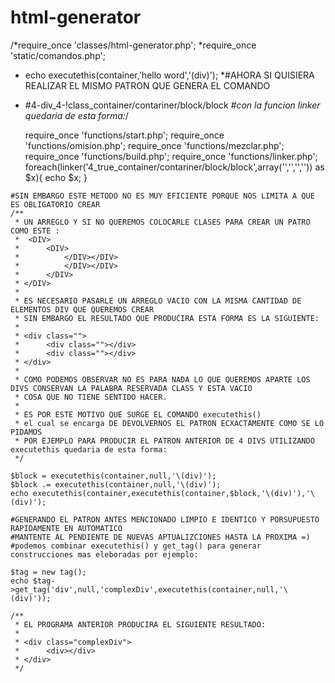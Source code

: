 # html-generator
/*require_once 'classes/html-generator.php';
*require_once 'static/comandos.php';
   * echo executethis(container,'hello word','\(div)');
    *#AHORA SI QUISIERA REALIZAR EL MISMO PATRON QUE GENERA EL COMANDO
   * #4-div_4-!class_container/contariner/block/block 
    *#con la funcion linker quedaria de esta forma:*/

        require_once 'functions/start.php';
        require_once 'functions/omision.php';
        require_once 'functions/mezclar.php';
        require_once 'functions/build.php';
        require_once 'functions/linker.php';
        foreach(linker('4_true_container/contariner/block/block',array('','','','')) as $x){
            echo $x;
        }

    #SIN EMBARGO ESTE METODO NO ES MUY EFICIENTE PORQUE NOS LIMITA A QUE ES OBLIGATORIO CREAR
    /**
     * UN ARREGLO Y SI NO QUEREMOS COLOCARLE CLASES PARA CREAR UN PATRO COMO ESTE :
     *  <DIV>
     *      <DIV>
     *          </DIV></DIV>
     *          </DIV></DIV>
     *      </DIV>
     * </DIV>
     * 
     * ES NECESARIO PASARLE UN ARREGLO VACIO CON LA MISMA CANTIDAD DE ELEMENTOS DIV QUE QUEREMOS CREAR
     * SIN EMBARGO EL RESULTADO QUE PRODUCIRA ESTA FORMA ES LA SIGUIENTE:
     * 
     * <div class="">
     *      <div class=""></div>
     *      <div class=""></div>
     * </div>
     * 
     * COMO PODEMOS OBSERVAR NO ES PARA NADA LO QUE QUEREMOS APARTE LOS DIVS CONSERVAN LA PALABRA RESERVADA CLASS Y ESTA VACIO 
     * COSA QUE NO TIENE SENTIDO HACER.
     * 
     * ES POR ESTE MOTIVO QUE SURGE EL COMANDO executethis()
     * el cual se encarga DE DEVOLVERNOS EL PATRON ECXACTAMENTE COMO SE LO PIDAMOS
     * POR EJEMPLO PARA PRODUCIR EL PATRON ANTERIOR DE 4 DIVS UTILIZANDO executethis quedaria de esta forma:
     */
     
    $block = executethis(container,null,'\(div)');
    $block .= executethis(container,null,'\(div)');
    echo executethis(container,executethis(container,$block,'\(div)'),'\(div)');

    #GENERANDO EL PATRON ANTES MENCIONADO LIMPIO E IDENTICO Y PORSUPUESTO RAPIDAMENTE EN AUTOMATICO
    #MANTENTE AL PENDIENTE DE NUEVAS APTUALIZCIONES HASTA LA PROXIMA =)
    #podemos combinar executethis() y get_tag() para generar construcciones mas eleboradas por ejemplo:
    
    $tag = new tag();
    echo $tag->get_tag('div',null,'complexDiv',executethis(container,null,'\(div)'));

    /**
     * EL PROGRAMA ANTERIOR PRODUCIRA EL SIGUIENTE RESULTADO:
     * 
     * <div class="complexDiv">
     *      <div></div>
     * </div>
     */
